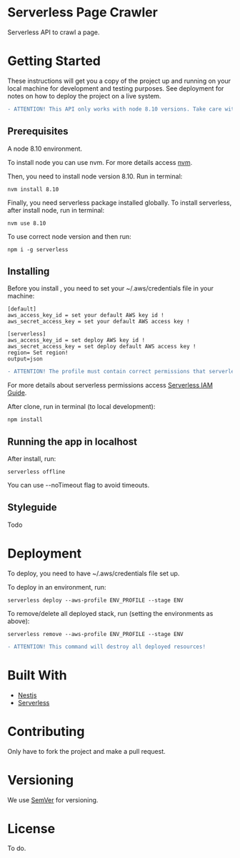 # Serverless Page Crawler
Serverless API to crawl a page.

# Getting Started

These instructions will get you a copy of the project up and running on your local machine for development and testing purposes. See deployment for notes on how to deploy the project on a live system.

```diff
- ATTENTION! This API only works with node 8.10 versions. Take care with node version that are you running, this can cause a lot of errors.
```

## Prerequisites

A node 8.10 environment.

To install node you can use nvm. For more details access [nvm](https://github.com/nvm-sh/nvm).

Then, you need to install node version 8.10. Run in terminal:
```
nvm install 8.10
```
Finally, you need serverless package installed globally.
To install serverless, after install node, run in terminal:
```
nvm use 8.10
```
To use correct node version and then run:
```
npm i -g serverless
```

## Installing

Before you install , you need to set your ~/.aws/credentials file in your machine:
```
[default]
aws_access_key_id = set your default AWS key id !
aws_secret_access_key = set your default AWS access key !

[serverless]
aws_access_key_id = set deploy AWS key id !
aws_secret_access_key = set deploy default AWS access key !
region= Set region!
output=json

```

```diff
- ATTENTION! The profile must contain correct permissions that serverless needs.
```
For more details about serverless permissions access [Serverless IAM Guide](https://serverless.com/framework/docs/providers/aws/guide/iam/).

After clone, run in terminal (to local development):
```
npm install
```

## Running the app in localhost
After install, run:
```
serverless offline
```
You can use --noTimeout flag to avoid timeouts.

## Styleguide
Todo

# Deployment
To deploy, you need to have ~/.aws/credentials file set up.

To deploy in an environment, run:
```
serverless deploy --aws-profile ENV_PROFILE --stage ENV
```

To remove/delete all deployed stack, run (setting the environments as above):
```
serverless remove --aws-profile ENV_PROFILE --stage ENV
```
```diff
- ATTENTION! This command will destroy all deployed resources!
```

# Built With

* [Nestjs](https://nestjs.com/)
* [Serverless](https://serverless.com/)

# Contributing

Only have to fork the project and make a pull request.

# Versioning

We use [SemVer](http://semver.org/) for versioning.

# License

To do.